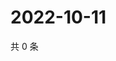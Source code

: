 # 2022-10-11

共 0 条

<!-- BEGIN WEIBO -->
<!-- 最后更新时间 Tue Oct 11 2022 00:29:16 GMT+0800 (China Standard Time) -->

<!-- END WEIBO -->
